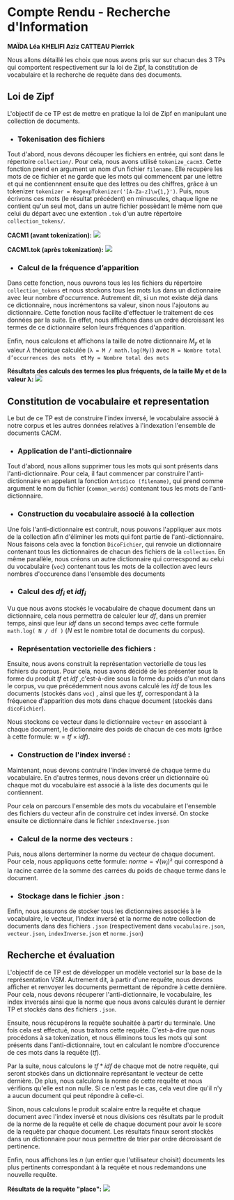 # Compte Rendu - Recherche d'Information
**MAÏDA Léa
KHELIFI Aziz
CATTEAU Pierrick**

Nous allons détaillé les choix que nous avons pris sur sur chacun des 3 TPs qui comportent respectivement sur la loi de Zipf, la constitution de vocabulaire et la recherche de requête dans des documents.

## Loi de Zipf
L'objectif de ce TP est de mettre en pratique la loi de Zipf en manipulant une collection de documents.
- ### Tokenisation des fichiers

Tout d'abord, nous devons découper les fichiers en entrée, qui sont dans le répertoire `collection/`. Pour cela, nous avons utilisé `tokenize_cacm3`. Cette fonction prend en argument un nom d'un fichier `filename`. Elle recupère les mots de ce fichier et ne garde que les mots qui commencent par une lettre et qui ne contiennnent ensuite que des lettres ou des chiffres, grâce à un tokenizer `tokenizer = RegexpTokenizer('[A-Za-z]\w{1,}')`. Puis, nous écrivons ces mots (le résultat précédent) en minuscules, chaque ligne ne contient qu'un seul mot, dans un autre fichier possèdant le même nom que celui du départ avec une extention `.tok` d'un autre répertoire `collection_tokens/`.

__CACM1 (avant tokenization):__
![](https://cdn.discordapp.com/attachments/689438068566261848/1097488462141198397/Capture_decran_du_2023-04-14_01-37-02.png)

__CACM1.tok (après tokenization):__
![](https://cdn.discordapp.com/attachments/689438068566261848/1097488461507854447/Capture_decran_du_2023-04-13_18-16-22.png)


- ### Calcul de la fréquence d’apparition 
Dans cette fonction, nous ouvrons tous les les fichiers du répertoire `collection_tokens` et nous stockons tous les mots lus dans un dictionnaire avec leur nombre d'occurrence. Autrement dit, si un mot existe déjà dans ce dictionnaire, nous incrémentons sa valeur, sinon nous l'ajoutons au dictionnaire.
Cette fonction nous facilite d'effectuer le traitement de ces données par la suite. En effet, nous affichons dans un ordre décroissant les termes de ce dictionnaire selon leurs fréquences d'apparition.

Enfin, nous calculons et affichons la taille de notre dictionnaire $M_y$ et la valeur $λ$ théorique calculée (`λ = M / math.log(My)`) avec `M = Nombre total d’occurrences des mots ` et `My = Nombre total des mots`

__Résultats des calculs des termes les plus fréquents, de la taille My et de la valeur λ:__
![](https://cdn.discordapp.com/attachments/689438068566261848/1097488461822439545/Capture_decran_du_2023-04-14_01-36-30.png)


## Constitution de vocabulaire et representation
Le but de ce TP est de construire l'index inversé, le vocabulaire associé à notre corpus et les autres données relatives à l'indexation l'ensemble de documents CACM.
- ### Application de l'anti-dictionnaire
Tout d'abord, nous allons supprimer tous les mots qui sont présents dans l'anti-dictionnaire. Pour cela, il faut commencer par construire l'anti-dictionnaire en appelant la fonction `Antidico (filename)`, qui prend comme argument le nom du fichier (`common_words`) contenant tous les mots de l'anti-dictionnaire. 


- ### Construction du vocabulaire associé à la collection

Une fois l'anti-dictionnaire est contruit, nous pouvons l'appliquer aux mots de la collection afin d'éliminer les mots qui font partie de l'anti-dictionnaire. Nous faisons cela avec la fonction `DicoFichier`, qui renvoie un dictionnaire contenant tous les dictionnaires de chacun des fichiers de la `collection`.
En même parallèle, nous créons un autre dictionnaire qui correcspond au celui du vocabulaire (`voc`) contenant tous les mots de la collection avec leurs nombres d'occurence dans l'ensemble des documents

- ### Calcul des $df_i$ et $idf_i$
Vu que nous avons stockés le vocabulaire de chaque document dans un dictionnaire, cela nous permettra de calculer leur $df$, dans un premier temps, ainsi que leur $idf$ dans un second temps avec cette formule `math.log( N / df )` ($N$ est le nombre total de documents du corpus).

- ### Représentation vectorielle des fichiers : 
Ensuite, nous avons construit la représentation vectorielle de tous les fichiers du corpus. Pour cela, nous avons décidé de les présenter sous la forme du produit $tf$ et $idf$ ,c'est-à-dire sous la forme du poids d'un mot dans le corpus, vu que précédemment nous avons calculé les $idf$ de tous les documents (stockés dans `voc`) , ainsi que les $tf$, correspondant à la fréquence d'apparition des mots dans chaque document (stockés dans `dicoFichier`).

Nous stockons ce vecteur dans le dictionnaire `vecteur` en associant à chaque document, le dictionnaire des poids de chacun de ces mots (grâce à cette formule: $w = tf \times idf$).

- ### Construction de l'index inversé :

Maintenant, nous devons contruire l'index inversé de chaque terme du vocabulaire. En d'autres termes, nous devons créer un dictionnaire où chaque mot du vocabulaire est associé à la liste des documents qui le contiennent.

 Pour cela on parcours l'ensemble des mots du vocabulaire et l'ensemble des fichiers du vecteur afin de construire cet index inversé. On stocke ensuite ce dictionnaire dans le fichier `indexInverse.json`


- ### Calcul de la norme des vecteurs :

Puis, nous allons derterminer la norme du vecteur de chaque document. Pour cela, nous appliquons cette formule: $norme = √(w_i)²$ qui correspond à la racine carrée de la somme des carrées du poids de chaque terme dans le document.


 - ### Stockage dans le fichier .json :

Enfin, nous assurons de stocker tous les dictionnaires associés à le vocabulaire, le vecteur, l'index inversé et la norme de notre collection de documents dans des fichiers `.json` (respectivement dans `vocabulaire.json`, `vecteur.json`, `indexInverse.json` et `norme.json`)


## Recherche et évaluation

L'objectif de ce TP est de développer un modèle vectoriel sur la base de la représentation VSM.  Autrement dit, à partir d'une requête, nous devons afficher et renvoyer les documents permettant de répondre à cette dernière.
Pour cela, nous devons récuperer l'anti-dictionnaire, le vocabulaire, les index inversés ainsi que la norme que nous avons calculés durant le dernier TP et stockés dans des fichiers `.json`. 

Ensuite, nous récupérons la requête souhaitée à partir du terminale. Une fois cela est effectué, nous traitons cette requête. C'est-à-dire que nous procédons à sa tokenization, et nous éliminons tous les mots qui sont présents dans l'anti-dictionnaire, tout en calculant le nombre d'occurence de ces mots dans la requête ($tf$).

Par la suite, nous calculons le $tf*idf$ de chaque mot de notre requête, qui seront stockés dans un dictionnaire représantant le vecteur de cette dernière. De plus, nous calculons la norme de cette requête et nous vérifions qu'elle est non nulle. Si ce n'est pas le cas, cela veut dire qu'il n'y a aucun document qui peut répondre à celle-ci.

Sinon, nous calculons le produit scalaire entre la requête et chaque document avec l'index inversé et nous divisions ces résultats par le produit de la norme de la requête et celle de chaque document pour avoir le score de la requête par chaque document. Les résultats finaux seront stockés dans un dictionnaire pour nous permettre de trier par ordre décroissant de pertinence. 

Enfin, nous affichons les $n$ (un entier que l'utilisateur choisit) documents les plus pertinents correspondant à la requête et nous redemandons une nouvelle requête.

__Résultats de la requête "place":__
![](https://cdn.discordapp.com/attachments/689438068566261848/1097488462434807848/Capture_decran_du_2023-04-15_17-56-44.png)